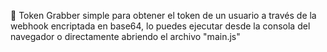 🐉 Token Grabber simple para obtener el token de un usuario a través de la webhook encriptada en base64, lo puedes ejecutar desde la consola del navegador o directamente abriendo el archivo "main.js"
